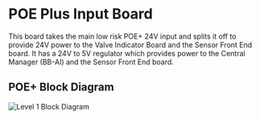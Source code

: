 # POE Plus Input Board

This board takes the main low risk POE+ 24V input and splits it off to provide 24V power to the Valve Indicator Board and the Sensor Front End board. It has a 24V to 5V regulator which provides power to the Central Manager (BB-AI) and the Sensor Front End board. 

## POE+ Block Diagram

![Level 1 Block Diagram](https://github.com/psas/tsar-hardware/blob/master/images/POE_Input_Block_Diagram.png?raw=true)
